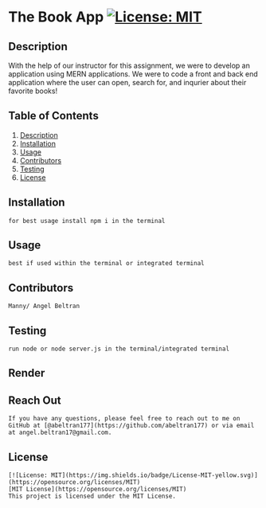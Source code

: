 # The Book App [![License: MIT](https://img.shields.io/badge/License-MIT-yellow.svg)](https://opensource.org/licenses/MIT)


  ## Description
  With the help of our instructor for this assignment, we were to develop an application using MERN applications. We were to code a front and back end application where the user can open, search for, and inqurier about their favorite books! 
  
  ## Table of Contents
  1. [Description](#description)
  2. [Installation](#installation)
  3. [Usage](#usage)
  4. [Contributors](#contributors)
  5. [Testing](#testing)
  6. [License](#license)

  ## Installation
    for best usage install npm i in the terminal
    
  ## Usage
    best if used within the terminal or integrated terminal 
    
  ## Contributors
    Manny/ Angel Beltran 
  
  ## Testing
    run node or node server.js in the terminal/integrated terminal 

  ## Render
    
  ## Reach Out
    If you have any questions, please feel free to reach out to me on GitHub at [@abeltran177](https://github.com/abeltran177) or via email at angel.beltran17@gmail.com.
  
  ## License
    [![License: MIT](https://img.shields.io/badge/License-MIT-yellow.svg)](https://opensource.org/licenses/MIT) 
    [MIT License](https://opensource.org/licenses/MIT)
    This project is licensed under the MIT License.
    

